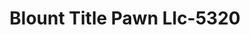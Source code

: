 ---
f_zip-code: 35121
f_state-code: AL
title: Blount Title Pawn Llc-5320
f_phone: 205-274-9089
f_city-only: Oneonta
f_address: 1204 2nd Ave E Oneonta
f_location-unique-id: '5320'
slug: blount-title-pawn-llc-5320
updated-on: '2024-05-30T13:46:58.046Z'
created-on: '2024-05-30T13:36:59.803Z'
published-on: '2024-05-30T13:54:32.469Z'
f_city-state: cms/city/oneonta-al.md
f_company: cms/company/blount-title-pawn-llc.md
f_state: cms/state/alabama.md
layout: '[payday-loan].html'
tags: payday-loan
---